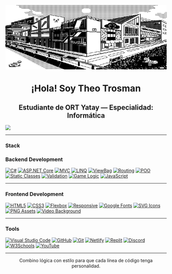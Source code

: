 <p align="center">
  <img src="45dcee9868e75a8062b9529ada96f263.gif" width="800" height="200" alt="ascii banner"/>
</p>

<h1 align="center">¡Hola! Soy Theo Trosman</h1>
<h2 align="center">Estudiante de ORT Yatay — Especialidad: Informática </h2>

<div align="center" style="display: flex; justify-content: center; flex-wrap: wrap; gap: 20px;">
  <img src="https://github-readme-streak-stats.herokuapp.com?user=theotrosman&theme=graywhite&date_format=M%20j%5B%2C%20Y%5D" width="600" />
</div>

---

### Stack

### Backend Development

[![C#](https://img.shields.io/badge/C%23-black?style=for-the-badge&logo=csharp&logoColor=white)](...)
[![ASP.NET Core](https://img.shields.io/badge/ASP.NET%20Core-black?style=for-the-badge&logo=dotnet&logoColor=white)](...)
[![MVC](https://img.shields.io/badge/MVC-black?style=for-the-badge&logo=visualstudiocode&logoColor=white)](...)
[![LINQ](https://img.shields.io/badge/LINQ-black?style=for-the-badge&logo=codewars&logoColor=white)](...)
[![ViewBag](https://img.shields.io/badge/ViewBag-black?style=for-the-badge&logo=data&logoColor=white)](...)
[![Routing](https://img.shields.io/badge/Routing-black?style=for-the-badge&logo=github&logoColor=white)](...)
[![POO](https://img.shields.io/badge/POO-black?style=for-the-badge&logo=abstract&logoColor=white)](...)
[![Static Classes](https://img.shields.io/badge/Static%20Classes-black?style=for-the-badge&logo=circle&logoColor=white)](...)
[![Validation](https://img.shields.io/badge/Validation-black?style=for-the-badge&logo=check&logoColor=white)](...)
[![Game Logic](https://img.shields.io/badge/Game%20Logic-black?style=for-the-badge&logo=joystick&logoColor=white)](...)
[![JavaScript](https://img.shields.io/badge/JavaScript-black?style=for-the-badge&logo=javascript&logoColor=white)](...)

---

### Frontend Development

[![HTML5](https://img.shields.io/badge/HTML5-black?style=for-the-badge&logo=html5&logoColor=white)](...)
[![CSS3](https://img.shields.io/badge/CSS3-black?style=for-the-badge&logo=css3&logoColor=white)](...)
[![Flexbox](https://img.shields.io/badge/Flexbox-black?style=for-the-badge&logo=css3&logoColor=white)](...)
[![Responsive](https://img.shields.io/badge/Responsive%20Design-black?style=for-the-badge&logo=responsive&logoColor=white)](...)
[![Google Fonts](https://img.shields.io/badge/Google%20Fonts-black?style=for-the-badge&logo=google&logoColor=white)](...)
[![SVG Icons](https://img.shields.io/badge/SVG%20Icons-black?style=for-the-badge&logo=svg&logoColor=white)](...)
[![PNG Assets](https://img.shields.io/badge/PNG%20Images-black?style=for-the-badge&logo=png&logoColor=white)](...)
[![Video Background](https://img.shields.io/badge/Video%20Background-black?style=for-the-badge&logo=video&logoColor=white)](...)

---

### Tools

[![Visual Studio Code](https://img.shields.io/badge/VSCode-black?style=for-the-badge&logo=visual-studio-code&logoColor=white)](...)
[![GitHub](https://img.shields.io/badge/GitHub-black?style=for-the-badge&logo=github&logoColor=white)](...)
[![Git](https://img.shields.io/badge/Git-black?style=for-the-badge&logo=git&logoColor=white)](...)
[![Netlify](https://img.shields.io/badge/Netlify-black?style=for-the-badge&logo=netlify&logoColor=white)](...)
[![Replit](https://img.shields.io/badge/Replit-black?style=for-the-badge&logo=replit&logoColor=white)](...)
[![Discord](https://img.shields.io/badge/Discord-black?style=for-the-badge&logo=discord&logoColor=white)](...)
[![W3Schools](https://img.shields.io/badge/W3Schools-black?style=for-the-badge&logo=w3schools&logoColor=white)](...)
[![YouTube](https://img.shields.io/badge/YouTube-black?style=for-the-badge&logo=youtube&logoColor=white)](...)

---

<p align="center">
Combino lógica con estilo para que cada línea de código tenga personalidad.
</p>
